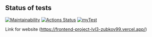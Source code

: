 ## Status of tests

[![Maintainability](https://api.codeclimate.com/v1/badges/273bef3fd9023d26ea2f/maintainability)](https://codeclimate.com/github/Zubkov99/frontend-project-lvl3/maintainability)
[![Actions Status](https://github.com/Zubkov99/frontend-project-lvl3/workflows/hexlet-check/badge.svg)](https://github.com/Zubkov99/frontend-project-lvl3/actions)
[![myTest](https://github.com/Zubkov99/frontend-project-lvl3/actions/workflows/actions.yml/badge.svg)](https://github.com/Zubkov99/frontend-project-lvl3/actions/workflows/actions.yml)

Link for website (https://frontend-project-lvl3-zubkov99.vercel.app/)